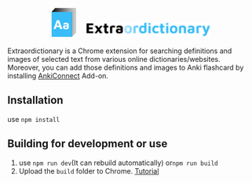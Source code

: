 <div align="center">
    <img src="src/assets/icon.svg" alt="logo" style="width: 50px;"/>
    &nbsp
    &nbsp
    <img src="src/assets/Extraordictionary.svg" style="height: 30px" alt="Extraordictionary"/>
</div>
<br/>
Extraordictionary is a Chrome extension for searching definitions and images of selected text from various online dictionaries/websites. Moreover, you can add those definitions and images to Anki flashcard by installing <a href="https://ankiweb.net/shared/info/2055492159">AnkiConnect<a/> Add-on.
<br/>

## Installation
use `npm install`

## Building for development or use
1. use `npm run dev`(It can rebuild automatically) or`npm run build`
2. Upload the `build` folder to Chrome. [Tutorial](https://www.youtube.com/watch?v=oswjtLwCUqg)
